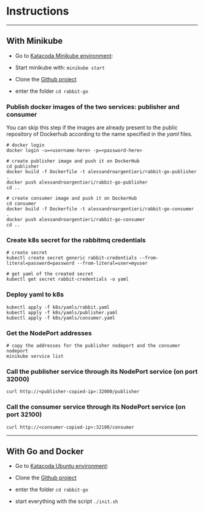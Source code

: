 # Instructions

---

## With Minikube

- Go to [Katacoda Minikube environment](https://www.katacoda.com/scenario-examples/courses/environment-usages/minikube):

- Start minikube with: `minikube start`

- Clone the [Github project](https://github.com/alessandroargentieri/rabbit-go.git)

- enter the folder `cd rabbit-go`

### Publish docker images of the two services: publisher and consumer

You can skip this step if the images are already present to the public repository of Dockerhub according to the name specified in the _yaml_ files.

```
# docker login
docker login -u=<username-here> -p=<password-here>

# create publisher image and push it on DockerHub
cd publisher
docker build -f Dockerfile -t alessandroargentieri/rabbit-go-publisher .
docker push alessandroargentieri/rabbit-go-publisher
cd ..

# create consumer image and push it on DockerHub
cd consumer
docker build -f Dockerfile -t alessandroargentieri/rabbit-go-consumer .
docker push alessandroargentieri/rabbit-go-consumer
cd ..
```

### Create k8s secret for the rabbitmq credentials

```
# create secret
kubectl create secret generic rabbit-credentials --from-literal=password=password --from-literal=user=myuser

# get yaml of the created secret
kubectl get secret rabbit-credentials -o yaml
```

### Deploy yaml to k8s

```
kubectl apply -f k8s/yamls/rabbit.yaml
kubectl apply -f k8s/yamls/publisher.yaml
kubectl apply -f k8s/yamls/consumer.yaml
```

### Get the NodePort addresses

```
# copy the addresses for the publisher nodeport and the consumer nodeport
minikube service list
```

### Call the publisher service through its NodePort service (on port 32000)

```
curl http://<publisher-copied-ip>:32000/publisher
```
### Call the consumer service through its NodePort service (on port 32100)

```
curl http://<consumer-copied-ip>:32100/consumer
```
---

## With Go and Docker

- Go to [Katacoda Ubuntu environment](https://www.katacoda.com/courses/ubuntu/playground):

- Clone the [Github project](https://github.com/alessandroargentieri/rabbit-go.git)

- enter the folder `cd rabbit-go`

- start everything with the script `./init.sh`